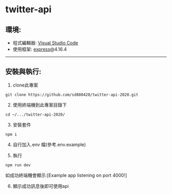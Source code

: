 # twitter-api
## 環境:
+ 程式編輯器: [Visual Studio Code](https://visualstudio.microsoft.com/zh-hant/ "Visual Studio Code") 
+ 使用框架: [express](https://www.npmjs.com/package/express)@4.16.4
---
## 安裝與執行:
1. clone此專案
```
git clone https://github.com/sd880428/twitter-api-2020.git
```

2. 使用終端機到此專案目錄下
```
cd ~/.../twitter-api-2020/
```
3. 安裝套件
```
npm i
```
4. 自行加入.env 檔(參考.env.example)

5. 執行
```
npm run dev
```
如成功終端機會顯示:[Example app listening on port 4000!]

6. 顯示成功訊息後即可使用api

